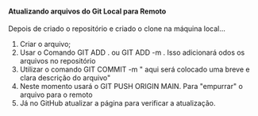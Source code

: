 #### **Atualizando arquivos do Git Local para Remoto**

<!--Contém apenas 5 passos para atalização-->

Depois de criado o repositório e criado o clone na máquina local... </n>



1. Criar o arquivo; </n>
2. Usar  o Comando GIT ADD . ou GIT ADD -m .  Isso adicionará odos os arquivos no repositório</n>
3. Utilizar o comando  GIT COMMIT -m " aqui será colocado uma breve e clara descrição do arquivo" </n>
4. Neste momento usará o GIT PUSH ORIGIN MAIN. Para "empurrar" o arquivo para o remoto </n>
5. Já no GitHub atualizar a página para verificar a atualização.



